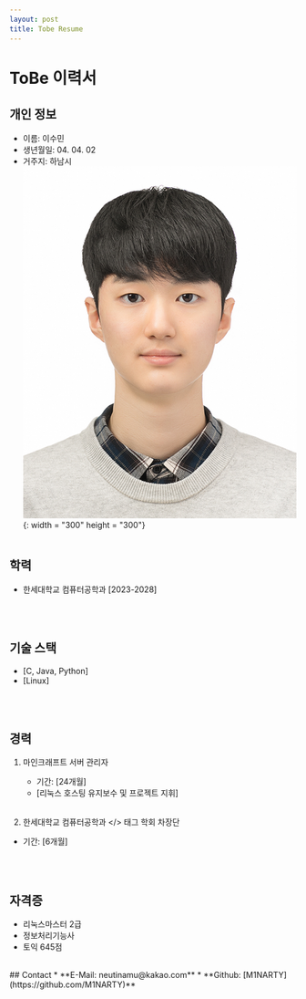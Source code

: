 ```yaml
---
layout: post
title: Tobe Resume
---
```

# ToBe 이력서


## 개인 정보
* 이름: 이수민
* 생년월일: 04. 04. 02
* 거주지: 하남시
<br> ![ProfilePic](https://raw.githubusercontent.com/M1NARTY/M1NARTY.github.io/master/_images/profile-02.jpg){: width = "300" height = "300"}
<br><br>

## 학력
* 한세대학교 컴퓨터공학과 [2023-2028]

<br><br>

## 기술 스택
* [C, Java, Python]
* [Linux]

<br><br>

## 경력
1. 마인크래프트 서버 관리자
   * 기간: [24개월]
   * [리눅스 호스팅 유지보수 및 프로젝트 지휘]
<br><br>

2. 한세대학교 컴퓨터공학과 </> 태그 학회 차장단
  * 기간: [6개월]

<br><br>

## 자격증
* 리눅스마스터 2급
* 정보처리기능사
* 토익 645점

 <br>
## Contact
* **E-Mail: neutinamu@kakao.com**
* **Github: [M1NARTY](https://github.com/M1NARTY)**
